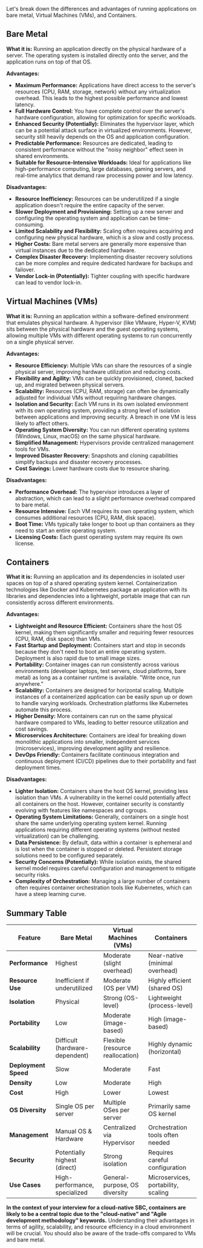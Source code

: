 Let's break down the differences and advantages of running applications on bare metal, Virtual Machines (VMs), and Containers.

## Bare Metal

**What it is:** Running an application directly on the physical hardware of a server. The operating system is installed directly onto the server, and the application runs on top of that OS.

**Advantages:**

* **Maximum Performance:** Applications have direct access to the server's resources (CPU, RAM, storage, network) without any virtualization overhead. This leads to the highest possible performance and lowest latency.
* **Full Hardware Control:** You have complete control over the server's hardware configuration, allowing for optimization for specific workloads.
* **Enhanced Security (Potentially):** Eliminates the hypervisor layer, which can be a potential attack surface in virtualized environments. However, security still heavily depends on the OS and application configuration.
* **Predictable Performance:** Resources are dedicated, leading to consistent performance without the "noisy neighbor" effect seen in shared environments.
* **Suitable for Resource-Intensive Workloads:** Ideal for applications like high-performance computing, large databases, gaming servers, and real-time analytics that demand raw processing power and low latency.

**Disadvantages:**

* **Resource Inefficiency:** Resources can be underutilized if a single application doesn't require the entire capacity of the server.
* **Slower Deployment and Provisioning:** Setting up a new server and configuring the operating system and application can be time-consuming.
* **Limited Scalability and Flexibility:** Scaling often requires acquiring and configuring new physical hardware, which is a slow and costly process.
* **Higher Costs:** Bare metal servers are generally more expensive than virtual instances due to the dedicated hardware.
* **Complex Disaster Recovery:** Implementing disaster recovery solutions can be more complex and require dedicated hardware for backups and failover.
* **Vendor Lock-in (Potentially):** Tighter coupling with specific hardware can lead to vendor lock-in.

## Virtual Machines (VMs)

**What it is:** Running an application within a software-defined environment that emulates physical hardware. A hypervisor (like VMware, Hyper-V, KVM) sits between the physical hardware and the guest operating systems, allowing multiple VMs with different operating systems to run concurrently on a single physical server.

**Advantages:**

* **Resource Efficiency:** Multiple VMs can share the resources of a single physical server, improving hardware utilization and reducing costs.
* **Flexibility and Agility:** VMs can be quickly provisioned, cloned, backed up, and migrated between physical servers.
* **Scalability:** Resources (CPU, RAM, storage) can often be dynamically adjusted for individual VMs without requiring hardware changes.
* **Isolation and Security:** Each VM runs in its own isolated environment with its own operating system, providing a strong level of isolation between applications and improving security. A breach in one VM is less likely to affect others.
* **Operating System Diversity:** You can run different operating systems (Windows, Linux, macOS) on the same physical hardware.
* **Simplified Management:** Hypervisors provide centralized management tools for VMs.
* **Improved Disaster Recovery:** Snapshots and cloning capabilities simplify backups and disaster recovery processes.
* **Cost Savings:** Lower hardware costs due to resource sharing.

**Disadvantages:**

* **Performance Overhead:** The hypervisor introduces a layer of abstraction, which can lead to a slight performance overhead compared to bare metal.
* **Resource Intensive:** Each VM requires its own operating system, which consumes additional resources (CPU, RAM, disk space).
* **Boot Time:** VMs typically take longer to boot up than containers as they need to start an entire operating system.
* **Licensing Costs:** Each guest operating system may require its own license.

## Containers

**What it is:** Running an application and its dependencies in isolated user spaces on top of a shared operating system kernel. Containerization technologies like Docker and Kubernetes package an application with its libraries and dependencies into a lightweight, portable image that can run consistently across different environments.

**Advantages:**

* **Lightweight and Resource Efficient:** Containers share the host OS kernel, making them significantly smaller and requiring fewer resources (CPU, RAM, disk space) than VMs.
* **Fast Startup and Deployment:** Containers start and stop in seconds because they don't need to boot an entire operating system. Deployment is also rapid due to small image sizes.
* **Portability:** Container images can run consistently across various environments (developer laptops, test servers, cloud platforms, bare metal) as long as a container runtime is available. "Write once, run anywhere."
* **Scalability:** Containers are designed for horizontal scaling. Multiple instances of a containerized application can be easily spun up or down to handle varying workloads. Orchestration platforms like Kubernetes automate this process.
* **Higher Density:** More containers can run on the same physical hardware compared to VMs, leading to better resource utilization and cost savings.
* **Microservices Architecture:** Containers are ideal for breaking down monolithic applications into smaller, independent services (microservices), improving development agility and resilience.
* **DevOps Friendly:** Containers facilitate continuous integration and continuous deployment (CI/CD) pipelines due to their portability and fast deployment times.

**Disadvantages:**

* **Lighter Isolation:** Containers share the host OS kernel, providing less isolation than VMs. A vulnerability in the kernel could potentially affect all containers on the host. However, container security is constantly evolving with features like namespaces and cgroups.
* **Operating System Limitations:** Generally, containers on a single host share the same underlying operating system kernel. Running applications requiring different operating systems (without nested virtualization) can be challenging.
* **Data Persistence:** By default, data within a container is ephemeral and is lost when the container is stopped or deleted. Persistent storage solutions need to be configured separately.
* **Security Concerns (Potentially):** While isolation exists, the shared kernel model requires careful configuration and management to mitigate security risks.
* **Complexity of Orchestration:** Managing a large number of containers often requires container orchestration tools like Kubernetes, which can have a steep learning curve.

## Summary Table

| Feature             | Bare Metal                     | Virtual Machines (VMs)         | Containers                       |
| ------------------- | ------------------------------ | ------------------------------ | -------------------------------- |
| **Performance** | Highest                        | Moderate (slight overhead)     | Near-native (minimal overhead)    |
| **Resource Use** | Inefficient if underutilized   | Moderate (OS per VM)           | Highly efficient (shared OS)     |
| **Isolation** | Physical                       | Strong (OS-level)              | Lightweight (process-level)      |
| **Portability** | Low                            | Moderate (image-based)         | High (image-based)               |
| **Scalability** | Difficult (hardware-dependent) | Flexible (resource reallocation) | Highly dynamic (horizontal)      |
| **Deployment Speed** | Slow                           | Moderate                       | Fast                             |
| **Density** | Low                            | Moderate                       | High                             |
| **Cost** | High                           | Lower                          | Lowest                           |
| **OS Diversity** | Single OS per server           | Multiple OSes per server       | Primarily same OS kernel         |
| **Management** | Manual OS & Hardware           | Centralized via Hypervisor     | Orchestration tools often needed |
| **Security** | Potentially highest (direct)   | Strong isolation               | Requires careful configuration   |
| **Use Cases** | High-performance, specialized | General-purpose, OS diversity | Microservices, portability, scaling |

**In the context of your interview for a cloud-native SBC, containers are likely to be a central topic due to the "cloud-native" and "Agile development methodology" keywords.** Understanding their advantages in terms of agility, scalability, and resource efficiency in a cloud environment will be crucial. You should also be aware of the trade-offs compared to VMs and bare metal.
